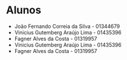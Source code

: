 # Alunos

* João Fernando Correia da Silva - 01344679
* Vinicius Gutemberg Araújo Lima - 01435396
* Fagner Alves da Costa - 01319957
* Vinicius Gutemberg Araújo Lima - 01435396
* Fagner Alves da Costa - 01319957
